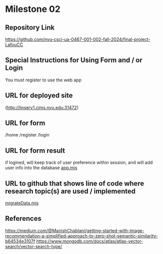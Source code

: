 Milestone 02
===

Repository Link
---
https://github.com/nyu-csci-ua-0467-001-002-fall-2024/final-project-LafouCC

Special Instructions for Using Form and / or Login
---
You must register to use the web app

URL for deployed site 
---
(http://linserv1.cims.nyu.edu:31472)

URL for form 
---
/home
/register
/login

URL for form result
---
if logined, will keep track of user preference within session, and will add user info into the database
[app.mjs](./src/app.mjs)

URL to github that shows line of code where research topic(s) are used / implemented
--- 
[migrateData.mjs](./src/scripts/migrateData.mjs)

References 
---
https://medium.com/@ManishChablani/getting-started-with-image-recommendation-a-simplified-approach-to-zero-shot-semantic-similarity-b64534e3107f
https://www.mongodb.com/docs/atlas/atlas-vector-search/vector-search-type/